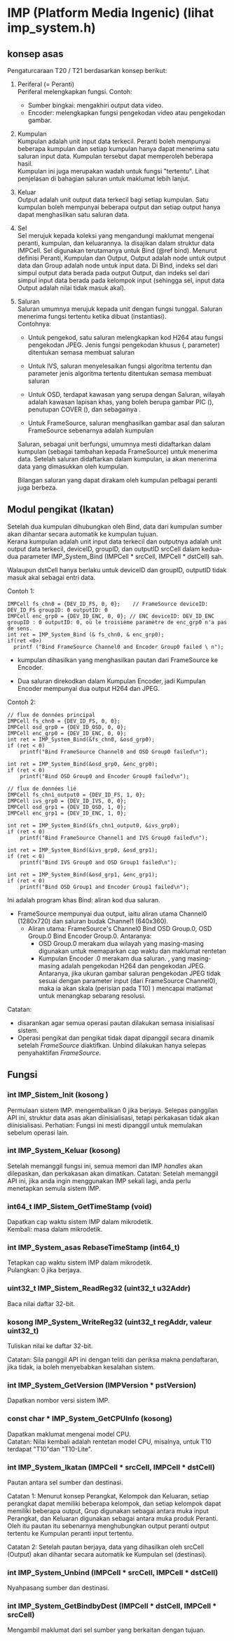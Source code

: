 

# IMP (Platform Media Ingenic) (lihat imp_system.h)

## konsep asas
Pengaturcaraan T20 / T21 berdasarkan konsep berikut:
1. Periferal (= Peranti)  
    Periferal melengkapkan fungsi. Contoh:
     *  Sumber bingkai: mengakhiri output data video.
     *  Encoder: melengkapkan fungsi pengekodan video atau pengekodan gambar.
2. Kumpulan  
    Kumpulan adalah unit input data terkecil. Peranti boleh mempunyai beberapa kumpulan dan setiap kumpulan hanya dapat menerima satu saluran input data. Kumpulan tersebut dapat memperoleh beberapa hasil.  
    Kumpulan ini juga merupakan wadah untuk fungsi "tertentu". Lihat penjelasan di bahagian saluran untuk maklumat lebih lanjut.
3. Keluar  
    Output adalah unit output data terkecil bagi setiap kumpulan. Satu kumpulan boleh mempunyai beberapa output dan setiap output hanya dapat menghasilkan satu saluran data.
4. Sel  
    Sel merujuk kepada koleksi yang mengandungi maklumat mengenai peranti, kumpulan, dan keluarannya. Ia disajikan dalam struktur data IMPCell.
Sel digunakan terutamanya untuk Bind (@ref bind). Menurut definisi Peranti, Kumpulan dan Output, Output adalah node untuk output data dan Group adalah node untuk input data.
Di Bind, indeks sel dari simpul output data berada pada output Output, dan indeks sel dari simpul input data berada pada kelompok input (sehingga sel, input data Output adalah nilai tidak masuk akal).
5. Saluran  
    Saluran umumnya merujuk kepada unit dengan fungsi tunggal. Saluran menerima fungsi tertentu ketika dibuat (instantiasi).  
    Contohnya:  
     -  Untuk pengekod, satu saluran melengkapkan kod H264 atau fungsi pengekodan JPEG. Jenis fungsi pengekodan khusus (, parameter) ditentukan semasa membuat saluran


     -  Untuk IVS, saluran menyelesaikan fungsi algoritma tertentu dan parameter jenis algoritma tertentu ditentukan semasa membuat saluran


     -  Untuk OSD, terdapat kawasan yang serupa dengan Saluran, wilayah adalah kawasan lapisan khas, yang boleh berupa gambar PIC (), penutupan COVER (), dan sebagainya .


     -  Untuk FrameSource, saluran menghasilkan gambar asal dan saluran FrameSource sebenarnya adalah kumpulan


     
     Saluran, sebagai unit berfungsi, umumnya mesti didaftarkan dalam kumpulan (sebagai tambahan kepada FrameSource) untuk menerima data. Setelah saluran didaftarkan dalam kumpulan, ia akan menerima data yang dimasukkan oleh kumpulan.

    Bilangan saluran yang dapat dirakam oleh kumpulan pelbagai peranti juga berbeza.

## Modul pengikat (Ikatan)

Setelah dua kumpulan dihubungkan oleh Bind, data dari kumpulan sumber akan dihantar secara automatik ke kumpulan tujuan.  
Kerana kumpulan adalah unit input data terkecil dan outputnya adalah unit output data terkecil, deviceID, groupID, dan outputID srcCell dalam kedua-dua parameter IMP_System_Bind (IMPCell * srcCell, IMPCell * dstCell) sah.  

Walaupun dstCell hanya berlaku untuk deviceID dan groupID, outputID tidak masuk akal sebagai entri data.

Contoh 1: 
```
IMPCell fs_chn0 = {DEV_ID_FS, 0, 0};    // FrameSource deviceID: DEV_ID_FS groupID: 0 outputID: 0
IMPCell enc_grp0 = {DEV_ID_ENC, 0, 0}; // ENC deviceID: DEV_ID_ENC groupID : 0 outputID: 0, où le troisième paramètre de enc_grp0 n'a pas de sens. 
int ret = IMP_System_Bind (& fs_chn0, & enc_grp0);
if(ret <0>)
  printf ("Bind FrameSource Channel0 and Encoder Group0 failed \ n");

```

* kumpulan dihasilkan yang menghasilkan pautan dari FrameSource ke Encoder.


* Dua saluran direkodkan dalam Kumpulan Encoder, jadi Kumpulan Encoder mempunyai dua output H264 dan JPEG.



Contoh 2:
```
// flux de données principal
IMPCell fs_chn0 = {DEV_ID_FS, 0, 0};
IMPCell osd_grp0 = {DEV_ID_OSD, 0, 0};
IMPCell enc_grp0 = {DEV_ID_ENC, 0, 0};
int ret = IMP_System_Bind(&fs_chn0, &osd_grp0);
if (ret < 0)
    printf("Bind FrameSource Channel0 and OSD Group0 failed\n");

int ret = IMP_System_Bind(&osd_grp0, &enc_grp0);
if (ret < 0)
    printf("Bind OSD Group0 and Encoder Group0 failed\n");

// flux de données lié 
IMPCell fs_chn1_output0 = {DEV_ID_FS, 1, 0};
IMPCell ivs_grp0 = {DEV_ID_IVS, 0, 0};
IMPCell osd_grp1 = {DEV_ID_OSD, 1, 0};
IMPCell enc_grp1 = {DEV_ID_ENC, 1, 0};

int ret = IMP_System_Bind(&fs_chn1_output0, &ivs_grp0);
if (ret < 0)
    printf("Bind FrameSource Channel1 and IVS Group0 failed\n");

int ret = IMP_System_Bind(&ivs_grp0, &osd_grp1);
if (ret < 0)
    printf("Bind IVS Group0 and OSD Group1 failed\n");

int ret = IMP_System_Bind(&osd_grp1, &enc_grp1);
if (ret < 0)
    printf("Bind OSD Group1 and Encoder Group1 failed\n");
```
Ini adalah program khas Bind: aliran kod dua saluran.
 * FrameSource mempunyai dua output, iaitu aliran utama Channel0 (1280x720) dan saluran budak Channel1 (640x360).
   *   Aliran utama: FrameSource's Channel0 Bind OSD Group.0, OSD Group.0 Bind Encoder Group.0. Antaranya: 
       * OSD Group.0 merakam dua wilayah yang masing-masing digunakan untuk memaparkan cap waktu dan maklumat rentetan
       * Kumpulan Encoder .0 merakam dua saluran. , yang masing-masing adalah pengekodan H264 dan pengekodan JPEG. Antaranya, jika ukuran gambar saluran pengekodan JPEG tidak sesuai dengan parameter input (dari FrameSource Channel0), maka ia akan skala (perisian pada T10) ) mencapai matlamat untuk menangkap sebarang resolusi.
       
Catatan:
* disarankan agar semua operasi pautan dilakukan semasa inisialisasi sistem.
* Operasi pengikat dan pengikat tidak dapat dipanggil secara dinamik setelah _FrameSource_ diaktifkan. Unbind dilakukan hanya selepas penyahaktifan _FrameSource_.

## Fungsi

### int IMP\_Sistem\_Init (kosong )
Permulaan sistem IMP.
mengembalikan 0 jika berjaya.
Selepas panggilan API ini, struktur data asas akan diinisialisasi, tetapi perkakasan tidak akan diinisialisasi.
Perhatian: Fungsi ini mesti dipanggil untuk memulakan sebelum operasi lain.
### int IMP_System_Keluar (kosong)

Setelah memanggil fungsi ini, semua memori dan IMP _handles_ akan dilepaskan, dan perkakasan akan dimatikan. 
Catatan: Setelah memanggil API ini, jika anda ingin menggunakan IMP sekali lagi, anda perlu menetapkan semula sistem IMP.

### int64_t IMP_Sistem_GetTimeStamp (void)

Dapatkan cap waktu sistem IMP dalam mikrodetik.  
Kembali: masa dalam mikrodetik.

### int IMP_System_asas RebaseTimeStamp (int64_t)
Tetapkan cap waktu sistem IMP dalam mikrodetik.  
Pulangkan: 0 jika berjaya.

### uint32_t IMP_Sistem_ReadReg32 (uint32_t u32Addr)

Baca nilai daftar 32-bit.  

### kosong IMP_System_WriteReg32 (uint32_t regAddr, valeur uint32_t)
Tuliskan nilai ke daftar 32-bit.

Catatan: Sila panggil API ini dengan teliti dan periksa makna pendaftaran, jika tidak, ia boleh menyebabkan kesalahan sistem.

### int IMP_System_GetVersion (IMPVersion * pstVersion) 

Dapatkan nombor versi sistem IMP.

### const char * IMP_System_GetCPUInfo (kosong)
Dapatkan maklumat mengenai model CPU.  
Catatan: Nilai kembali adalah rentetan model CPU, misalnya, untuk T10 terdapat "T10"dan "T10-Lite".

### int IMP_System_Ikatan (IMPCell * srcCell, IMPCell * dstCell)

Pautan antara sel sumber dan destinasi.

Catatan 1: Menurut konsep Perangkat, Kelompok dan Keluaran, setiap perangkat dapat memiliki beberapa kelompok, dan setiap kelompok dapat memiliki beberapa output, Grup digunakan sebagai antara muka input Perangkat, dan Keluaran digunakan sebagai antara muka produk Peranti. Oleh itu pautan itu sebenarnya menghubungkan output peranti output tertentu ke Kumpulan peranti input tertentu.

Catatan 2: Setelah pautan berjaya, data yang dihasilkan oleh srcCell (Output) akan dihantar secara automatik ke Kumpulan sel (destinasi).

### int IMP_System_Unbind (IMPCell * srcCell, IMPCell * dstCell)
Nyahpasang sumber dan destinasi. 

### int IMP_System_GetBindbyDest (IMPCell * dstCell, IMPCell * srcCell)

Mengambil maklumat dari sel sumber yang berkaitan dengan tujuan.




